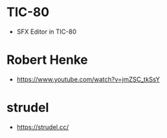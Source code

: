 # TIC-80
* SFX Editor in TIC-80

# Robert Henke
* https://www.youtube.com/watch?v=jmZSC_tkSsY

# strudel
* https://strudel.cc/

